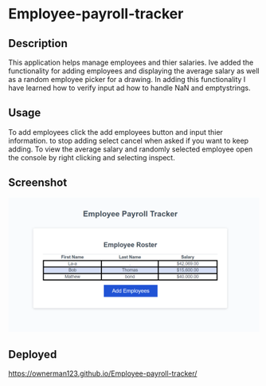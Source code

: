 # Employee-payroll-tracker


## Description
<!-- 
Provide a short description explaining the what, why, and how of your project. Use the following questions as a guide:

- What was your motivation?
- Why did you build this project? (Note: the answer is not "Because it was a homework assignment.")
- What problem does it solve?
- What did you learn? -->

This application helps manage employees and thier salaries. Ive added the functionality for adding employees and displaying the average salary as well as a random employee picker for a drawing. In adding this functionality I have learned how to verify input ad how to handle NaN and emptystrings.




## Usage


To add employees click the add employees button and input thier information. to stop adding select cancel when asked if you want to keep adding.
To view the average salary and randomly selected employee open the console by right clicking and selecting inspect.


## Screenshot
    
!["Screenshot of aplication"](./assets/Screenshot%202024-03-18%20095518.png)
    

## Deployed

https://ownerman123.github.io/Employee-payroll-tracker/


